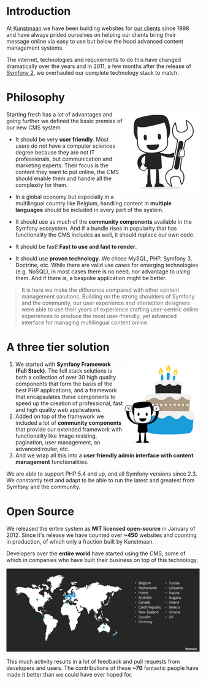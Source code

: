# Introduction

At [Kunstmaan](https://kunstmaan.be) we have been building websites for [our clients](https://kunstmaan.be/cases) since 1998 and have always prided ourselves on helping our clients bring their message online via easy to use but below the hood advanced content management systems.

The internet, technologies and requirements to do this have changed dramatically over the years and in 2011, a few months after the release of [Symfony 2](http://symfony.com), we overhauled our complete technology stack to match.

# Philosophy

<img align="right"  width="200" alt="Our solution" src="https://raw.githubusercontent.com/kunstmaan/KunstmaanBundlesCMS/master/docs/images/solution.png" />

Starting fresh has a lot of advantages and going further we defined the basic premise of our new CMS system.

* It should be very **user friendly**. Most users do not have a computer sciences degree because they are not IT professionals, but communication and marketing experts. Their focus is the content they want to put online, the CMS should enable them and handle all the complexity for them.

*  In a global economy but especially in a multilingual country like Belgium, handling content in **multiple languages** should be included in every part of the system.

* It should use as much of the **community components** available in the Symfony ecosystem. And if a bundle rises in popularity that has functionality the CMS includes as well, it should replace our own code.

* It should be fast! **Fast to use and fast to render**.

* It should use **proven technology**. We chose MySQL, PHP, Symfony 3, Doctrine, etc. While there are valid use cases for emerging technologies (e.g. NoSQL), in most cases there is no need, nor advantage to using them. And if there is, a bespoke application might be better.

> It is here we make the difference compared with other content management solutions. Building on the strong shoulders of Symfony and the community, our user experience and interaction designers were able to use their years of experience crafting user-centric online experiences to produce the most user-friendly, yet advanced interface for managing multilingual content online.

# A three tier solution

<img align="right"  width="200" alt="A three tier solution" src="https://raw.githubusercontent.com/kunstmaan/KunstmaanBundlesCMS/master/docs/images/threetier.png" />

1. We started with **Symfony Framework (Full Stack)**. The full stack solutions is both a collection of over 30 high quality components that form the basis of the best PHP applications, and a framework that encapsulates these components to speed up the creation of professional, fast and high quality web applications.
2. Added on top of the framework we included a lot of **community components** that provide our extended framework with functionality like Image resizing, pagination, user management, an advanced router, etc.
3. And we wrap all this into a **user friendly admin interface with content management** functionalities.

We are able to support PHP 5.4 and up, and all Symfony versions since 2.3. We constantly test and adapt to be able to run the latest and greatest from Symfony and the community.

# Open Source

We released the entire system as **MIT licensed open-source** in January of 2012. Since it's release we have counted over **~450** websites and counting in production, of which only a fraction built by Kunstmaan.

Developers over the **entire world** have started using the CMS, some of which in companies who have built their business on top of this technology.

![Countries where developers use the Kunstmaan Bundles CMS](https://raw.githubusercontent.com/kunstmaan/KunstmaanBundlesCMS/master/docs/images/world.png)

This much activity results in a lot of feedback and pull requests from developers and users. The contributions of these **~70** fantastic people have made it better than we could have ever hoped for.
